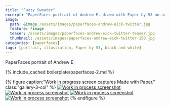```yaml
---
title: "Fuzzy Sweater"
excerpt: "PaperFaces portrait of Andrew E. drawn with Paper by 53 on an iPad."
image: 
  path: &image /assets/images/paperfaces-andrew-eick-twitter.jpg 
  feature: *image
  teaser: /assets/images/paperfaces-andrew-eick-twitter-teaser.jpg
  thumbnail: /assets/images/paperfaces-andrew-eick-twitter-150.jpg
categories: [paperfaces]
tags: [portrait, illustration, Paper by 53, black and white]
---
```


PaperFaces portrait of Andrew E.

{% include_cached boilerplate/paperfaces-2.md %}

{% figure caption:"Work in progress screen captures Made with Paper." class:"gallery-3-col" %}
[![Work in process screenshot](/assets/images/paperfaces-andrew-eick-process-1-600.jpg)](/assets/images/paperfaces-andrew-eick-process-1-lg.jpg) [![Work in process screenshot](/assets/images/paperfaces-andrew-eick-process-2-600.jpg)](/assets/images/paperfaces-andrew-eick-process-2-lg.jpg) [![Work in process screenshot](/assets/images/paperfaces-andrew-eick-process-3-600.jpg)](/assets/images/paperfaces-andrew-eick-process-3-lg.jpg) [![Work in process screenshot](/assets/images/paperfaces-andrew-eick-process-4-600.jpg)](/assets/images/paperfaces-andrew-eick-process-4-lg.jpg)
{% endfigure %}
